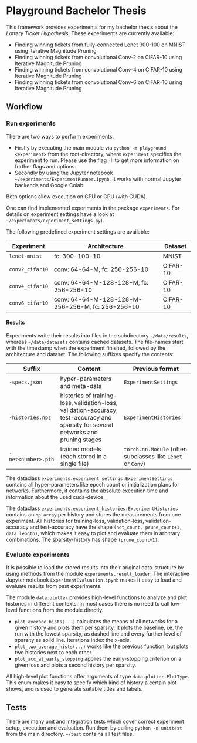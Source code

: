 # Playground Bachelor Thesis
This framework provides experiments for my bachelor thesis about the _Lottery Ticket Hypothesis_.
These experiments are currently available:
- Finding winning tickets from fully-connected Lenet 300-100 on MNIST using Iterative Magnitude Pruning
- Finding winning tickets from convolutional Conv-2 on CIFAR-10 using Iterative Magnitude Pruning
- Finding winning tickets from convolutional Conv-4 on CIFAR-10 using Iterative Magnitude Pruning
- Finding winning tickets from convolutional Conv-6 on CIFAR-10 using Iterative Magnitude Pruning

## Workflow
### Run experiments
There are two ways to perform experiments.
- Firstly by executing the main module via `python -m playground <experiment>` from the root-directory, where `experiment` specifies the experiment to run.
Please use the flag `-h` to get more information on further flags and options.
- Secondly by using the Jupyter notebook `~/experiments/ExperimentRunner.ipynb`.
It works with normal Jupyter backends and Google Colab.

Both options allow execution on CPU or GPU (with CUDA).

One can find implemented experiments in the package `experiments`.
For details on experiment settings have a look at `~/experiments/experiment_settings.py`).

The following predefined experiment settings are available:

Experiment | Architecture | Dataset
--- | --- | ---
`lenet-mnist` | fc: 300-100-10 | MNIST
`conv2_cifar10` | conv: 64-64-M, fc: 256-256-10 | CIFAR-10
`conv4_cifar10` | conv: 64-64-M-128-128-M, fc: 256-256-10 | CIFAR-10
`conv6_cifar10` | conv: 64-64-M-128-128-M-256-256-M, fc: 256-256-10 | CIFAR-10

#### Results
Experiments write their results into files in the subdirectory `~/data/results`, whereas `~/data/datasets` contains cached datasets.
The file-names start with the timestamp when the experiment finished, followed by the architecture and dataset.
The following suffixes specify the contents:

Suffix | Content | Previous format
--- | --- | ---
`-specs.json` | hyper-parameters and meta-data | `ExperimentSettings`
`-histories.npz` | histories of training-loss, validation-loss, validation-accuracy, test-accuracy and sparsity for several networks and pruning stages | `ExperimentHistories`
`-net<number>.pth`| trained models (each stored in a single file) | `torch.nn.Module` (often subclasses like `Lenet` or `Conv`)

The dataclass `experiments.experiment_settings.ExperimentSettings` contains all hyper-parameters like epoch count or initialization plans for networks.
Furthermore, it contains the absolute execution time and information about the used cuda-device.

The dataclass `experiments.experiment_histories.ExperimentHistories` contains an `np.array` per history and stores the measurements from one experiment.
All histories for training-loss, validation-loss, validation-accuracy and test-accuracy have the shape `(net_count, prune_count+1, data_length)`, which makes it easy to plot and evaluate them in arbitrary combinations.
The sparsity-history has shape `(prune_count+1)`.

### Evaluate experiments
It is possible to load the stored results into their original data-structure by using methods from the module `experiments.result_loader`.
The interactive Jupyter notebook `ExperimentEvaluation.ipynb` makes it easy to load and evaluate results from past experiments.

The module `data.plotter` provides high-level functions to analyze and plot histories in different contexts.
In most cases there is no need to call low-level functions from the module directly.
- `plot_average_hists(...)` calculates the means of all networks for a given history and plots them per sparsity.
It plots the baseline, i.e. the run with the lowest sparsity, as dashed line and every further level of sparsity as solid line.
Iterations index the x-axis.
- `plot_two_average_hists(...)` works like the previous function, but plots two histories next to each other.
- `plot_acc_at_early_stopping` applies the early-stopping criterion on a given loss and plots a second history per sparsity.

All high-level plot functions offer arguments of type `data.plotter.PlotType`.
This enum makes it easy to specify which kind of history a certain plot shows, and is used to generate suitable titles and labels.

## Tests
There are many unit and integration tests which cover correct experiment setup, execution and evaluation.
Run them by calling `python -m unittest` from the main directory.
`~/test` contains all test files.